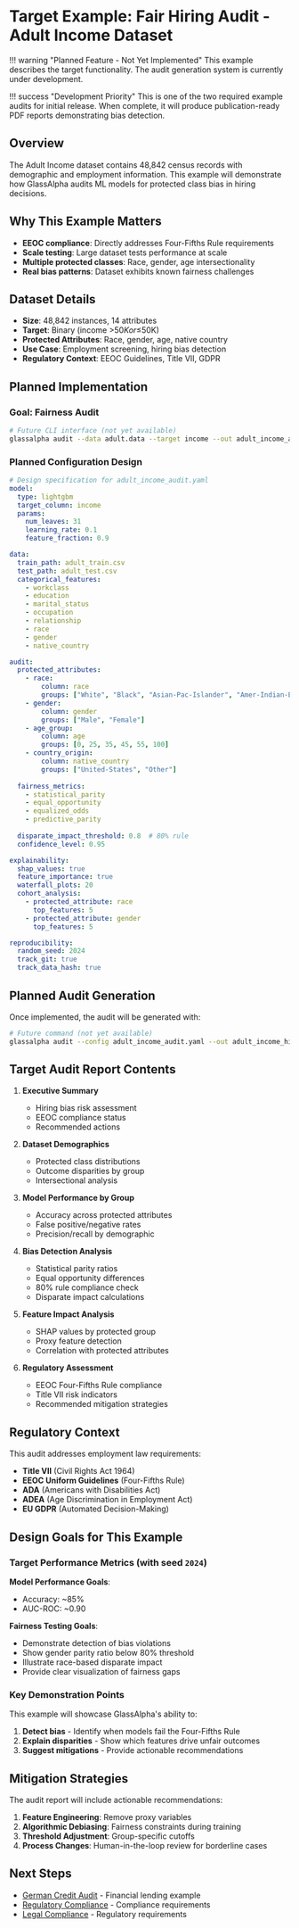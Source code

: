 # Target Example: Fair Hiring Audit - Adult Income Dataset

!!! warning "Planned Feature - Not Yet Implemented"
    This example describes the target functionality. The audit generation system is currently under development.

!!! success "Development Priority"
    This is one of the two required example audits for initial release. When complete, it will produce publication-ready PDF reports demonstrating bias detection.

## Overview

The Adult Income dataset contains 48,842 census records with demographic and employment information. This example will demonstrate how GlassAlpha audits ML models for protected class bias in hiring decisions.

## Why This Example Matters

- **EEOC compliance**: Directly addresses Four-Fifths Rule requirements
- **Scale testing**: Large dataset tests performance at scale
- **Multiple protected classes**: Race, gender, age intersectionality
- **Real bias patterns**: Dataset exhibits known fairness challenges

## Dataset Details

- **Size**: 48,842 instances, 14 attributes  
- **Target**: Binary (income >$50K or ≤$50K)
- **Protected Attributes**: Race, gender, age, native country
- **Use Case**: Employment screening, hiring bias detection
- **Regulatory Context**: EEOC Guidelines, Title VII, GDPR

## Planned Implementation

### Goal: Fairness Audit

```bash
# Future CLI interface (not yet available)
glassalpha audit --data adult.data --target income --out adult_income_audit.pdf
```

### Planned Configuration Design

```yaml
# Design specification for adult_income_audit.yaml
model:
  type: lightgbm
  target_column: income
  params:
    num_leaves: 31
    learning_rate: 0.1
    feature_fraction: 0.9

data:
  train_path: adult_train.csv
  test_path: adult_test.csv
  categorical_features:
    - workclass
    - education
    - marital_status
    - occupation
    - relationship
    - race
    - gender
    - native_country

audit:
  protected_attributes:
    - race:
        column: race
        groups: ["White", "Black", "Asian-Pac-Islander", "Amer-Indian-Eskimo", "Other"]
    - gender:
        column: gender
        groups: ["Male", "Female"]  
    - age_group:
        column: age
        groups: [0, 25, 35, 45, 55, 100]
    - country_origin:
        column: native_country
        groups: ["United-States", "Other"]
        
  fairness_metrics:
    - statistical_parity
    - equal_opportunity
    - equalized_odds
    - predictive_parity
    
  disparate_impact_threshold: 0.8  # 80% rule
  confidence_level: 0.95

explainability:
  shap_values: true
  feature_importance: true
  waterfall_plots: 20
  cohort_analysis:
    - protected_attribute: race
      top_features: 5
    - protected_attribute: gender
      top_features: 5

reproducibility:
  random_seed: 2024
  track_git: true
  track_data_hash: true
```

## Planned Audit Generation

Once implemented, the audit will be generated with:

```bash
# Future command (not yet available)
glassalpha audit --config adult_income_audit.yaml --out adult_income_hiring_audit.pdf
```

## Target Audit Report Contents

1. **Executive Summary**
   - Hiring bias risk assessment
   - EEOC compliance status
   - Recommended actions

2. **Dataset Demographics**
   - Protected class distributions
   - Outcome disparities by group
   - Intersectional analysis

3. **Model Performance by Group**
   - Accuracy across protected attributes
   - False positive/negative rates
   - Precision/recall by demographic

4. **Bias Detection Analysis**
   - Statistical parity ratios
   - Equal opportunity differences  
   - 80% rule compliance check
   - Disparate impact calculations

5. **Feature Impact Analysis**
   - SHAP values by protected group
   - Proxy feature detection
   - Correlation with protected attributes

6. **Regulatory Assessment**
   - EEOC Four-Fifths Rule compliance
   - Title VII risk indicators
   - Recommended mitigation strategies

## Regulatory Context

This audit addresses employment law requirements:

- **Title VII** (Civil Rights Act 1964)
- **EEOC Uniform Guidelines** (Four-Fifths Rule)
- **ADA** (Americans with Disabilities Act)  
- **ADEA** (Age Discrimination in Employment Act)
- **EU GDPR** (Automated Decision-Making)

## Design Goals for This Example

### Target Performance Metrics (with seed `2024`)

**Model Performance Goals**:
- Accuracy: ~85%
- AUC-ROC: ~0.90

**Fairness Testing Goals**:
- Demonstrate detection of bias violations
- Show gender parity ratio below 80% threshold
- Illustrate race-based disparate impact
- Provide clear visualization of fairness gaps

### Key Demonstration Points

This example will showcase GlassAlpha's ability to:
1. **Detect bias** - Identify when models fail the Four-Fifths Rule
2. **Explain disparities** - Show which features drive unfair outcomes  
3. **Suggest mitigations** - Provide actionable recommendations

## Mitigation Strategies

The audit report will include actionable recommendations:

1. **Feature Engineering**: Remove proxy variables
2. **Algorithmic Debiasing**: Fairness constraints during training
3. **Threshold Adjustment**: Group-specific cutoffs
4. **Process Changes**: Human-in-the-loop review for borderline cases

## Next Steps

- [German Credit Audit](german-credit-audit.md) - Financial lending example
- [Regulatory Compliance](../compliance/overview.md) - Compliance requirements  
- [Legal Compliance](../compliance/overview.md) - Regulatory requirements
